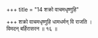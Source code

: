 +++
title = "14 शक्रो वाचमधृष्णुहि"

+++
शक्रो वाचमधृष्णुहि धामधर्मन् वि राजति ।  
विमदन् बर्हिरासरन ॥ १६ ॥